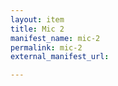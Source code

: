 ```yaml
---
layout: item
title: Mic 2
manifest_name: mic-2
permalink: mic-2
external_manifest_url: 

---
```

<!-- Add an essay or interpretive material below this line,
using HTML or markdown.  Do not modify this file above this line -->
